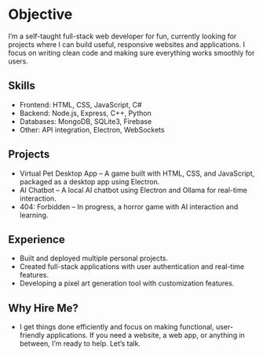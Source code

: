 # Objective

I’m a self-taught full-stack web developer for fun, currently looking for projects where I can build useful, responsive websites and applications. I focus on writing clean code and making sure everything works smoothly for users.

## Skills

- Frontend: HTML, CSS, JavaScript, C#
- Backend: Node.js, Express, C++, Python
- Databases: MongoDB, SQLite3, Firebase
- Other:  API integration, Electron, WebSockets

## Projects

- Virtual Pet Desktop App – A game built with HTML, CSS, and JavaScript, packaged as a desktop app using Electron.
- AI Chatbot – A local AI chatbot using Electron and Ollama for real-time interaction.
- 404: Forbidden – In progress, a horror game with AI interaction and learning.

## Experience

- Built and deployed multiple personal projects.
- Created full-stack applications with user authentication and real-time features.
- Developing a pixel art generation tool with customization features.

## Why Hire Me?

- I get things done efficiently and focus on making functional, user-friendly applications. If you need a website, a web app, or anything in between, I’m ready to help. Let’s talk.
